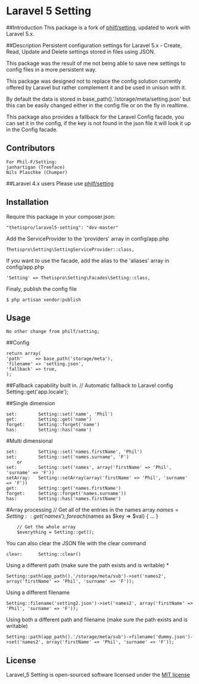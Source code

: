 
# Laravel 5 Setting

##Introduction
This package is a fork of <a href ="https://github.com/Phil-F/Setting">philf/setting</a>, updated to work with Laravel 5.x.

##Description
Persistent configuration settings for Laravel 5.x - Create, Read, Update and Delete settings stored in files using JSON.

This package was the result of me not being able to save new settings to config files in a more persistent way.

This package was designed not to replace the config solution currently offered by Laravel but rather complement it and be used in unison with it.

By default the data is stored in base_path().'/storage/meta/setting.json' but this can be easily changed either in the config file or on the fly in realtime.

This package also provides a fallback for the Laravel Config facade, you can set it in the config, if the key is not found in the json file it will look it up in the Config facade.

## Contributors
    For Phil-F/Setting:
    janhartigan (Treeface)
    Nils Plaschke (Chumper)

##Laravel 4.x users
Please use <a href ="https://github.com/Phil-F/Setting">philf/setting</a>

## Installation
Require this package in your composer.json:

    "thetispro/laravel5-setting": "dev-master"

Add the ServiceProvider to the 'providers' array in config/app.php

    Thetispro\Setting\SettingServiceProvider::class,

If you want to use the facade, add the alias to the 'aliases' array in config/app.php

    'Setting' => Thetispro\Setting\Facades\Setting::class,

Finaly, publish the config file

    $ php artisan vendor:publish

## Usage
    No other change from philf/setting;

##Config

    return array(
    'path'     => base_path('storage/meta'),
    'filename' => 'setting.json',
    'fallback' => true,
    );

##Fallback capability built in. 
    // Automatic fallback to Laravel config
    Setting::get('app.locale');

##Single dimension

    set:        Setting::set('name', 'Phil')
    get:        Setting::get('name')
    forget:     Setting::forget('name')
    has:        Setting::has('name')

#Multi dimensional

    set:        Setting::set('names.firstName', 'Phil')
    set:        Setting::set('names.surname', 'F')
        or
    set:        Setting::set('names', array('firstName' => 'Phil', 'surname' => 'F'))
    setArray:   Setting::setArray(array('firstName' => 'Phil', 'surname' => 'F'))
    get:        Setting::get('names.firstName')
    forget:     Setting::forget('names.surname'))
    has:        Setting::has('names.firstName')

#Array processing
        // Get all of the entries in the names array
        $names = Setting::get('names');        
        foreach ($names as $key => $val)
        {
            ...
        }

        // Get the whole array
        $everything = Setting::get();

You can also clear the JSON file with the clear command

    clear:      Setting::clear()

Using a different path (make sure the path exists and is writable) *

    Setting::path(app_path().'/storage/meta/sub')->set('names2', array('firstName' => 'Phil', 'surname' => 'F'));

Using a different filename

    Setting::filename('setting2.json')->set('names2', array('firstName' => 'Phil', 'surname' => 'F'));

Using both a different path and filename (make sure the path exists and is writable)

    Setting::path(app_path().'/storage/meta/sub')->filename('dummy.json')->set('names2', array('firstName' => 'Phil', 'surname' => 'F'));

## License

Laravel_5 Setting is open-sourced software licensed under the [MIT license](http://opensource.org/licenses/MIT)
